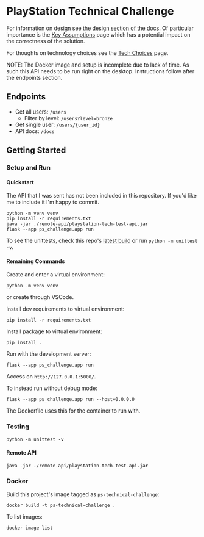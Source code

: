 # PlayStation Technical Challenge

For information on design see the [design section of the docs](./docs/design/index.md). Of particular
importance is the [Key Assumptions](./docs/design/key-assumptions.md) page which has a potential impact
on the correctness of the solution.

For thoughts on technology choices see the [Tech Choices](./docs/tech-choices.md) page.

NOTE: The Docker image and setup is incomplete due to lack of time. As such this API needs to be run right
on the desktop. Instructions follow after the endpoints section.

## Endpoints

* Get all users: `/users`
  * Filter by level: `/users?level=bronze` 
* Get single user: `/users/{user_id}`
* API docs: `/docs`

## Getting Started

### Setup and Run

#### Quickstart

The API that I was sent has not been included in this repository. If you'd like me to include it I'm happy to
commit.

```
python -m venv venv
pip install -r requirements.txt
java -jar ./remote-api/playstation-tech-test-api.jar
flask --app ps_challenge.app run
```

To see the unittests, check this repo's [latest build](https://github.com/VesnaBrucoms/ps-technical-challenge/actions/workflows/test_on_commit.yaml) or run `python -m unittest -v`.

#### Remaining Commands

Create and enter a virtual environment:

    python -m venv venv

or create through VSCode.

Install dev requirements to virtual environment:

    pip install -r requirements.txt

Install package to virtual environment:

    pip install .

Run with the development server:

    flask --app ps_challenge.app run

Access on `http://127.0.0.1:5000/`.

To instead run without debug mode:

    flask --app ps_challenge.app run --host=0.0.0.0

The Dockerfile uses this for the container to run with.

### Testing

    python -m unittest -v

#### Remote API

    java -jar ./remote-api/playstation-tech-test-api.jar

### Docker

Build this project's image tagged as `ps-technical-challenge`:

    docker build -t ps-technical-challenge .

To list images:

    docker image list